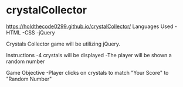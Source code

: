 # crystalCollector

https://holdthecode0299.github.io/crystalCollector/
Languages Used 
-HTML 
-CSS
-jQuery 

Crystals Collector game will be utilizing jQuery. 

Instructions 
-4 crystals will be displayed 
-The player will be shown a random number 

Game Objective 
-Player clicks on crystals to match "Your Score" to
"Random Number"


